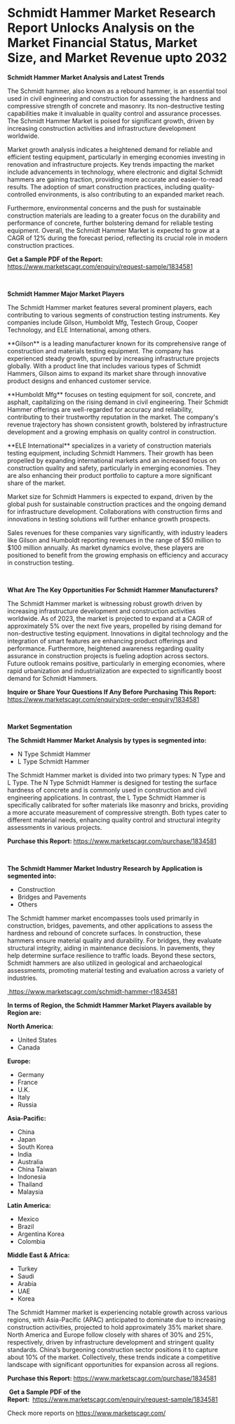 <p><h1>Schmidt Hammer Market Research Report Unlocks Analysis on the Market Financial Status, Market Size, and Market Revenue upto 2032</h1></p><p><strong>Schmidt Hammer Market Analysis and Latest Trends</strong></p>
<p><p>The Schmidt hammer, also known as a rebound hammer, is an essential tool used in civil engineering and construction for assessing the hardness and compressive strength of concrete and masonry. Its non-destructive testing capabilities make it invaluable in quality control and assurance processes. The Schmidt Hammer Market is poised for significant growth, driven by increasing construction activities and infrastructure development worldwide.</p><p>Market growth analysis indicates a heightened demand for reliable and efficient testing equipment, particularly in emerging economies investing in renovation and infrastructure projects. Key trends impacting the market include advancements in technology, where electronic and digital Schmidt hammers are gaining traction, providing more accurate and easier-to-read results. The adoption of smart construction practices, including quality-controlled environments, is also contributing to an expanded market reach.</p><p>Furthermore, environmental concerns and the push for sustainable construction materials are leading to a greater focus on the durability and performance of concrete, further bolstering demand for reliable testing equipment. Overall, the Schmidt Hammer Market is expected to grow at a CAGR of 12% during the forecast period, reflecting its crucial role in modern construction practices.</p></p>
<p><strong>Get a Sample PDF of the Report:&nbsp;</strong> <a href="https://www.marketscagr.com/enquiry/request-sample/1834581?utm_campaign=2238&utm_medium=2&utm_source=Github&utm_content=ia&utm_term=22022025&utm_id=schmidt-hammer">https://www.marketscagr.com/enquiry/request-sample/1834581</a></p>
<p>&nbsp;</p>
<p><strong>Schmidt Hammer Major Market Players</strong></p>
<p><p>The Schmidt Hammer market features several prominent players, each contributing to various segments of construction testing instruments. Key companies include Gilson, Humboldt Mfg, Testech Group, Cooper Technology, and ELE International, among others.</p><p>**Gilson** is a leading manufacturer known for its comprehensive range of construction and materials testing equipment. The company has experienced steady growth, spurred by increasing infrastructure projects globally. With a product line that includes various types of Schmidt Hammers, Gilson aims to expand its market share through innovative product designs and enhanced customer service.</p><p>**Humboldt Mfg** focuses on testing equipment for soil, concrete, and asphalt, capitalizing on the rising demand in civil engineering. Their Schmidt Hammer offerings are well-regarded for accuracy and reliability, contributing to their trustworthy reputation in the market. The company's revenue trajectory has shown consistent growth, bolstered by infrastructure development and a growing emphasis on quality control in construction.</p><p>**ELE International** specializes in a variety of construction materials testing equipment, including Schmidt Hammers. Their growth has been propelled by expanding international markets and an increased focus on construction quality and safety, particularly in emerging economies. They are also enhancing their product portfolio to capture a more significant share of the market.</p><p>Market size for Schmidt Hammers is expected to expand, driven by the global push for sustainable construction practices and the ongoing demand for infrastructure development. Collaborations with construction firms and innovations in testing solutions will further enhance growth prospects.</p><p>Sales revenues for these companies vary significantly, with industry leaders like Gilson and Humboldt reporting revenues in the range of $50 million to $100 million annually. As market dynamics evolve, these players are positioned to benefit from the growing emphasis on efficiency and accuracy in construction testing.</p></p>
<p>&nbsp;</p>
<p><strong>What Are The Key Opportunities For Schmidt Hammer Manufacturers?</strong></p>
<p><p>The Schmidt Hammer market is witnessing robust growth driven by increasing infrastructure development and construction activities worldwide. As of 2023, the market is projected to expand at a CAGR of approximately 5% over the next five years, propelled by rising demand for non-destructive testing equipment. Innovations in digital technology and the integration of smart features are enhancing product offerings and performance. Furthermore, heightened awareness regarding quality assurance in construction projects is fueling adoption across sectors. Future outlook remains positive, particularly in emerging economies, where rapid urbanization and industrialization are expected to significantly boost demand for Schmidt Hammers.</p></p>
<p><strong>Inquire or Share Your Questions If Any Before Purchasing This Report:</strong> <a href="https://www.marketscagr.com/enquiry/pre-order-enquiry/1834581?utm_campaign=2238&utm_medium=2&utm_source=Github&utm_content=ia&utm_term=22022025&utm_id=schmidt-hammer">https://www.marketscagr.com/enquiry/pre-order-enquiry/1834581</a></p>
<p>&nbsp;</p>
<p><strong>Market Segmentation</strong></p>
<p><strong>The Schmidt Hammer Market Analysis by types is segmented into:</strong></p>
<p><ul><li>N Type Schmidt Hammer</li><li>L Type Schmidt Hammer</li></ul></p>
<p><p>The Schmidt Hammer market is divided into two primary types: N Type and L Type. The N Type Schmidt Hammer is designed for testing the surface hardness of concrete and is commonly used in construction and civil engineering applications. In contrast, the L Type Schmidt Hammer is specifically calibrated for softer materials like masonry and bricks, providing a more accurate measurement of compressive strength. Both types cater to different material needs, enhancing quality control and structural integrity assessments in various projects.</p></p>
<p><strong>Purchase this Report:&nbsp;</strong><a href="https://www.marketscagr.com/purchase/1834581?utm_campaign=2238&utm_medium=2&utm_source=Github&utm_content=ia&utm_term=22022025&utm_id=schmidt-hammer">https://www.marketscagr.com/purchase/1834581</a></p>
<p>&nbsp;</p>
<p><strong>The Schmidt Hammer Market Industry Research by Application is segmented into:</strong></p>
<p><ul><li>Construction</li><li>Bridges and Pavements</li><li>Others</li></ul></p>
<p><p>The Schmidt hammer market encompasses tools used primarily in construction, bridges, pavements, and other applications to assess the hardness and rebound of concrete surfaces. In construction, these hammers ensure material quality and durability. For bridges, they evaluate structural integrity, aiding in maintenance decisions. In pavements, they help determine surface resilience to traffic loads. Beyond these sectors, Schmidt hammers are also utilized in geological and archaeological assessments, promoting material testing and evaluation across a variety of industries.</p></p>
<p><a href="https://www.marketscagr.com/schmidt-hammer-r1834581?utm_campaign=2238&utm_medium=2&utm_source=Github&utm_content=ia&utm_term=22022025&utm_id=schmidt-hammer">&nbsp;https://www.marketscagr.com/schmidt-hammer-r1834581</a></p>
<p><strong>In terms of Region, the Schmidt Hammer Market Players available by Region are:</strong></p>
<p>
    <p> <strong> North America: </strong>
        <ul>
            <li>United States</li>
            <li>Canada</li>
        </ul>
        </p> 
    <p> <strong> Europe: </strong>
        <ul>
            <li>Germany</li>
            <li>France</li>
            <li>U.K.</li>
            <li>Italy</li>
            <li>Russia</li>
        </ul>
        </p> 
    <p> <strong> Asia-Pacific: </strong>
        <ul>
            <li>China</li>
            <li>Japan</li>
            <li>South Korea</li>
            <li>India</li>
            <li>Australia</li>
            <li>China Taiwan</li>
            <li>Indonesia</li>
            <li>Thailand</li>
            <li>Malaysia</li>
        </ul>
        </p> 
    <p> <strong> Latin America: </strong>
        <ul>
            <li>Mexico</li>
            <li>Brazil</li>
            <li>Argentina Korea</li>
            <li>Colombia</li>
        </ul>
        </p> 
    <p> <strong> Middle East & Africa: </strong>
        <ul>
            <li>Turkey</li>
            <li>Saudi</li>
            <li>Arabia</li>
            <li>UAE</li>
            <li>Korea</li>
        </ul>
    </p>
    </p>
<p><p>The Schmidt Hammer market is experiencing notable growth across various regions, with Asia-Pacific (APAC) anticipated to dominate due to increasing construction activities, projected to hold approximately 35% market share. North America and Europe follow closely with shares of 30% and 25%, respectively, driven by infrastructure development and stringent quality standards. China’s burgeoning construction sector positions it to capture about 10% of the market. Collectively, these trends indicate a competitive landscape with significant opportunities for expansion across all regions.</p></p>
<p><strong>Purchase this Report: </strong><a href="https://www.marketscagr.com/purchase/1834581?utm_campaign=2238&utm_medium=2&utm_source=Github&utm_content=ia&utm_term=22022025&utm_id=schmidt-hammer">https://www.marketscagr.com/purchase/1834581</a></p>
<p>&nbsp;<strong>Get a Sample PDF of the Report:&nbsp;&nbsp;</strong><a href="https://www.marketscagr.com/enquiry/request-sample/1834581?utm_campaign=2238&utm_medium=2&utm_source=Github&utm_content=ia&utm_term=22022025&utm_id=schmidt-hammer">https://www.marketscagr.com/enquiry/request-sample/1834581</a></p>
<p><strong></strong></p>
<p>Check more reports on <a href="https://www.marketscagr.com/?utm_campaign=2238&utm_medium=2&utm_source=Github&utm_content=ia&utm_term=22022025&utm_id=schmidt-hammer">https://www.marketscagr.com/</a></p>
